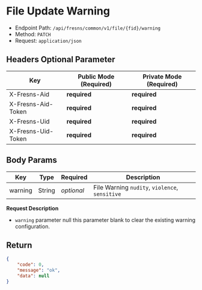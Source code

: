 # File Update Warning

- Endpoint Path: `/api/fresns/common/v1/file/{fid}/warning`
- Method: `PATCH`
- Request: `application/json`

## Headers Optional Parameter

| Key | Public Mode (Required) | Private Mode (Required) |
| --- | --- | --- |
| X-Fresns-Aid | **required** | **required** |
| X-Fresns-Aid-Token | **required** | **required** |
| X-Fresns-Uid | **required** | **required** |
| X-Fresns-Uid-Token | **required** | **required** |

## Body Params

| Key | Type | Required | Description |
| --- | --- | --- | --- |
| warning | String | *optional* | File Warning `nudity`, `violence`, `sensitive` |

**Request Description**

- `warning` parameter null this parameter blank to clear the existing warning configuration.

## Return

```json
{
    "code": 0,
    "message": "ok",
    "data": null
}
```
